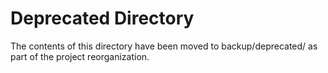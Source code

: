 # Deprecated Directory
The contents of this directory have been moved to backup/deprecated/ as part of the project reorganization.
